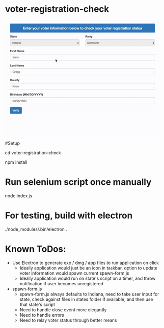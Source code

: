 # voter-registration-check
![Demo](https://raw.githubusercontent.com/Mad-Chemist/voter-registration-check/master/assets/voter-reg.gif)

#Setup

cd voter-registration-check

npm install


# Run selenium script once manually
node index.js


# For testing, build with electron

./node_modules/.bin/electron .


# Known ToDos:

* Use Electron to generate exe / dmg / app files to run application on click
  * Ideally application would just be an icon in taskbar, option to update voter information would spawn current spawn-form.js
  * Ideally application would run on state's script on a timer, and throw notification if user becomes unregistered
* spawn-form.js
  * spawn-form.js always defaults to Indiana, need to take user input for state, check against files in states folder if available, and then use that state's script
  * Need to handle close event more elegantly
  * Need to handle errors
  * Need to relay voter status through better means
